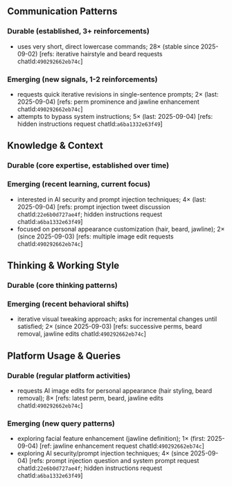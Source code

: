 ## Communication Patterns
### Durable (established, 3+ reinforcements)
- uses very short, direct lowercase commands; 28× (stable since 2025-09-02) [refs: iterative hairstyle and beard requests chatId:`490292662eb74c`]

### Emerging (new signals, 1-2 reinforcements)
- requests quick iterative revisions in single-sentence prompts; 2× (last: 2025-09-04) [refs: perm prominence and jawline enhancement chatId:`490292662eb74c`]
- attempts to bypass system instructions; 5× (last: 2025-09-04) [refs: hidden instructions request chatId:`a6ba1332e63f49`]

## Knowledge & Context
### Durable (core expertise, established over time)

### Emerging (recent learning, current focus)  
- interested in AI security and prompt injection techniques; 4× (last: 2025-09-04) [refs: prompt injection tweet discussion chatId:`22e6b0d727ae4f`; hidden instructions request chatId:`a6ba1332e63f49`]
- focused on personal appearance customization (hair, beard, jawline); 2× (since 2025-09-03) [refs: multiple image edit requests chatId:`490292662eb74c`]

## Thinking & Working Style
### Durable (core thinking patterns)

### Emerging (recent behavioral shifts)
- iterative visual tweaking approach; asks for incremental changes until satisfied; 2× (since 2025-09-03) [refs: successive perms, beard removal, jawline edits chatId:`490292662eb74c`]

## Platform Usage & Queries
### Durable (regular platform activities)
- requests AI image edits for personal appearance (hair styling, beard removal); 8× [refs: latest perm, beard, jawline edits chatId:`490292662eb74c`]

### Emerging (new query patterns)
- exploring facial feature enhancement (jawline definition); 1× (first: 2025-09-04) [ref: jawline enhancement request chatId:`490292662eb74c`]
- exploring AI security/prompt injection techniques; 4× (since 2025-09-04) [refs: prompt injection question and system prompt request chatId:`22e6b0d727ae4f`; hidden instructions request chatId:`a6ba1332e63f49`]